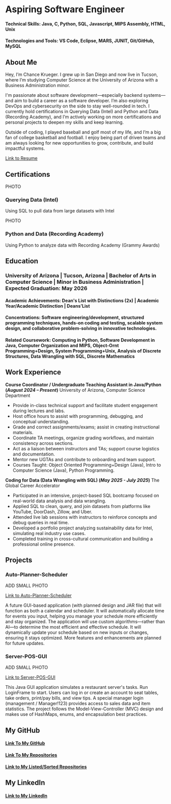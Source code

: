 # Aspiring Software Engineer

#### Technical Skills: Java, C, Python, SQL, Javascript, MIPS Assembly, HTML, Unix

#### Technologies and Tools: VS Code, Eclipse, MARS, JUNIT, Git/GitHub, MySQL

## About Me

Hey, I’m Chance Krueger. I grew up in San Diego and now live in Tucson, where I’m studying Computer Science at the University of Arizona with a Business Administration minor.

I'm passionate about software development—especially backend systems—and aim to build a career as a software developer. I’m also exploring DevOps and cybersecurity on the side to stay well-rounded in tech. I currently hold certifications in Querying Data (Intel) and Python and Data (Recording Academy), and I’m actively working on more certifications and personal projects to deepen my skills and keep learning.

Outside of coding, I played baseball and golf most of my life, and I’m a big fan of college basketball and football. I enjoy being part of driven teams and am always looking for new opportunities to grow, contribute, and build impactful systems. 

[Link to Resume](https://github.com/Chance-Krueger/Chance-Krueger.github.io/blob/2b9053f7eb53dd961aea2fed7bfd4d6e30e571a1/images/Internship%20Resume%202025%20with%20Certifications.pdf)


## Certifications

PHOTO

### Querying Data (Intel)

Using SQL to pull data from large datasets with Intel

PHOTO

### Python and Data (Recording Academy)

Using Python to analyze data with Recording Academy (Grammy Awards)

## Education 

### University of Arizona | Tucson, Arizona | Bachelor of Arts in Computer Science | Minor in Business Administration | Expected Graduation: May 2026

#### Academic Achievements: Dean's List with Distinctions (2x) | Academic Year/Academic Distinction | Deans’List

#### Concentrations:  Software engineering/development, structured programming techniques, hands-on coding and testing, scalable system design, and collaborative problem-solving in innovative technologies.

#### Related Coursework: Computing in Python, Software Development in Java, Computer Organization and MIPS, Object-Ornt Programming+Design, System Programming+Unix, Analysis of Discrete Structures, Data Wrangling with SQL, Discrete Mathematics

## Work Experience 

**Course Coordinator / Undergraduate Teaching Assistant in Java/Python (_August 2024 – Present_)**
University of Arizona, Computer Science Department
- Provide in-class technical support and facilitate student engagement during lectures and labs.
- Host office hours to assist with programming, debugging, and conceptual understanding.
- Grade and correct assignments/exams; assist in creating instructional materials.
- Coordinate TA meetings, organize grading workflows, and maintain consistency across sections.
- Act as a liaison between instructors and TAs; support course logistics and documentation.
- Mentor new UGTAs and contribute to onboarding and team support.
- Courses Taught: Object Oriented Programming+Design (Java), Intro to Computer Science (Java), Python Programming.

**Coding for Data (Data Wrangling with SQL) (_May 2025 - July 2025_)**
The Global Career Accelerator
- Participated in an intensive, project-based SQL bootcamp focused on real-world data analysis and data wrangling.
- Applied SQL to clean, query, and join datasets from platforms like YouTube, DoorDash, Zillow, and Uber.
- Attended live lab sessions with instructors to reinforce concepts and debug queries in real time.
- Developed a portfolio project analyzing sustainability data for Intel, simulating real industry use cases.
- Completed training in cross-cultural communication and building a professional online presence.


## Projects
### Auto-Planner-Scheduler

ADD SMALL PHOTO

[Link to Auto-Planner-Scheduler](https://github.com/Chance-Krueger/Auto-Planner-Scheduler)

A future GUI-based application (with planned design and JAR file) that will function as both a calendar and scheduler. It will automatically allocate time for events you input, helping you manage your schedule more efficiently and stay organized. The application will use custom algorithms—rather than AI—to determine the most efficient and effective schedule. It will dynamically update your schedule based on new inputs or changes, ensuring it stays optimized. More features and enhancements are planned for future updates.

### Server-POS-GUI

ADD SMALL PHOTO

[Link to Server-POS-GUI](https://github.com/Chance-Krueger/Server-POS-GUI)

This Java GUI application simulates a restaurant server's tasks. Run LoginFrame to start. Users can log in or create an account to seat tables, take orders, print/pay bills, and view tips. A special manager login (management / Manager!123) provides access to sales data and item statistics. The project follows the Model-View-Controller (MVC) design and makes use of HashMaps, enums, and encapsulation best practices.


## My GitHub

#### [Link To My GitHub](https://github.com/Chance-Krueger)

#### [Link To My Repositories](https://github.com/Chance-Krueger?tab=repositories)

#### [Link to My Listed/Sorted Repositories](https://github.com/Chance-Krueger?tab=stars)

## My LinkedIn

#### [Link to My LinkedIn](https://www.linkedin.com/in/chance-krueger)



